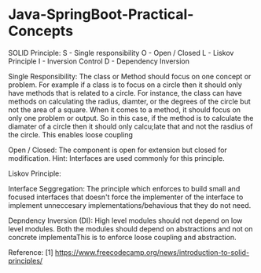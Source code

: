 # Java-SpringBoot-Practical-Concepts

SOLID Principle:
S - Single responsibility
O - Open / Closed
L - Liskov Principle
I - Inversion Control
D - Dependency Inversion

Single Responsibility: The class or Method should focus on one concept or problem. For example if a class is to focus on a circle then it should only have methods that is related to a circle. For instance, the class can have methods on calculating the radius, diamter, or the degrees of the circle but not the area of a square. When it comes to a method, it should focus on only one problem or output. So in this case, if the method is to calculate the diamater of a circle then it should only calcu;late that and not the rasdius of the circle. This enables loose coupling

Open / Closed: The component is open for extension but closed for modification. Hint: Interfaces are used commonly for this principle.

Liskov Principle:

Interface Seggregation: The principle which enforces to build small and focused interfaces that doesn't force the implementer of the interface to implement unneccesary implementations/behavious that they do not need.

Depndency Inversion (DI): High level modules should not depend on low level modules. Both the modules should depend on abstractions and not on concrete implementaThis is to enforce loose coupling and abstraction.

Reference:
[1] https://www.freecodecamp.org/news/introduction-to-solid-principles/
